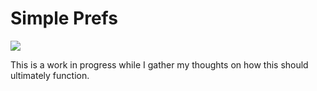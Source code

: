 # Simple Prefs

[![](https://jitpack.io/v/MCeley/SimplePrefs.svg)](https://jitpack.io/#MCeley/SimplePrefs)

This is a work in progress while I gather my thoughts on how this should ultimately function.

